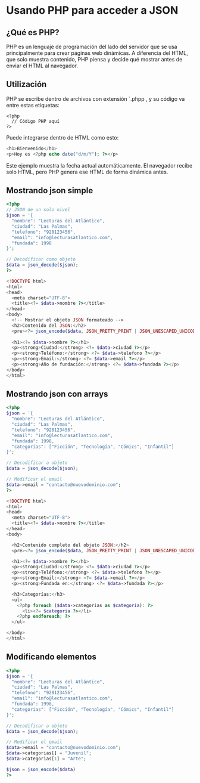 # Usando PHP para acceder a JSON

## ¿Qué es PHP?

PHP es un lenguaje de programación del lado del servidor que se usa principalmente para crear páginas web dinámicas.
A diferencia del HTML, que solo muestra contenido, PHP piensa y decide qué mostrar antes de enviar el HTML al navegador.

## Utilización

PHP se escribe dentro de archivos con extensión `.phpp , y su código va entre estas etiquetas:

```
<?php
  // Código PHP aquí
?>
```

Puede integrarse dentro de HTML como esto:

```php
<h1>Bienvenido</h1>
<p>Hoy es <?php echo date("d/m/Y"); ?></p>
```

Este ejemplo muestra la fecha actual automáticamente. El navegador recibe solo HTML, pero PHP genera ese HTML de forma dinámica antes.

## Mostrando json simple

```php
<?php
// JSON de un solo nivel
$json = '{
  "nombre": "Lecturas del Atlántico",
  "ciudad": "Las Palmas",
  "telefono": "928123456",
  "email": "info@lecturasatlantico.com",
  "fundada": 1998
}';

// Decodificar como objeto
$data = json_decode($json);
?>

<!DOCTYPE html>
<html>
<head>
  <meta charset="UTF-8">
  <title><?= $data->nombre ?></title>
</head>
<body>
  <!-- Mostrar el objeto JSON formateado -->
  <h2>Contenido del JSON:</h2>
  <pre><?= json_encode($data, JSON_PRETTY_PRINT | JSON_UNESCAPED_UNICODE) ?></pre>
  
  <h1><?= $data->nombre ?></h1>
  <p><strong>Ciudad:</strong> <?= $data->ciudad ?></p>
  <p><strong>Teléfono:</strong> <?= $data->telefono ?></p>
  <p><strong>Email:</strong> <?= $data->email ?></p>
  <p><strong>Año de fundación:</strong> <?= $data->fundada ?></p>
</body>
</html>
```

## Mostrando json con arrays

```php
<?php
$json = '{
  "nombre": "Lecturas del Atlántico",
  "ciudad": "Las Palmas",
  "telefono": "928123456",
  "email": "info@lecturasatlantico.com",
  "fundada": 1998,
  "categorias": ["Ficción", "Tecnología", "Cómics", "Infantil"]
}';

// Decodificar a objeto
$data = json_decode($json);

// Modificar el email
$data->email = "contacto@nuevodominio.com";
?>

<!DOCTYPE html>
<html>
<head>
  <meta charset="UTF-8">
  <title><?= $data->nombre ?></title>
</head>
<body>

  <h2>Contenido completo del objeto JSON:</h2>
  <pre><?= json_encode($data, JSON_PRETTY_PRINT | JSON_UNESCAPED_UNICODE) ?></pre>

  <h1><?= $data->nombre ?></h1>
  <p><strong>Ciudad:</strong> <?= $data->ciudad ?></p>
  <p><strong>Teléfono:</strong> <?= $data->telefono ?></p>
  <p><strong>Email:</strong> <?= $data->email ?></p>
  <p><strong>Fundada en:</strong> <?= $data->fundada ?></p>

  <h3>Categorías:</h3>
  <ul>
    <?php foreach ($data->categorias as $categoria): ?>
      <li><?= $categoria ?></li>
    <?php endforeach; ?>
  </ul>

</body>
</html>

```

## Modificando elementos

```php
<?php
$json = '{
  "nombre": "Lecturas del Atlántico",
  "ciudad": "Las Palmas",
  "telefono": "928123456",
  "email": "info@lecturasatlantico.com",
  "fundada": 1998,
  "categorias": ["Ficción", "Tecnología", "Cómics", "Infantil"]
}';

// Decodificar a objeto
$data = json_decode($json);

// Modificar el email
$data->email = "contacto@nuevodominio.com";
$data->categorias[] = "Juvenil";
$data->categorias[1] = "Arte";

$json = json_encode($data)
?>
```
